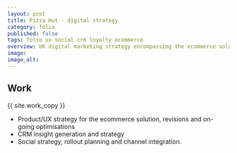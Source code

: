 ```yaml
---
layout: post
title: Pizza Hut - digital strategy
category: folio
published: false
tags: folio ux social crm loyalty ecommerce
overview: UK digital marketing strategy encompassing the ecommerce solution, Customer Relationship Management (CRM), media campaigns and social activity.
image:
image_alt:
---
```


## Work

{{ site.work_copy }}

* Product/UX strategy for the ecommerce solution, revisions and on-going optimisations
* CRM insight generation and strategy
* Social strategy, rollout planning and channel integration.
